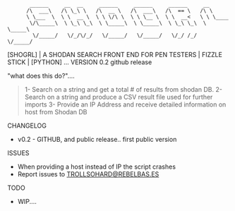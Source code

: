            ______     __  __     ______     ______     ______     __ 
          /\  ___\   /\ \_\ \   /\  __ \   /\  ___\   /\  == \   /\ \ 
          \ \___  \  \ \  __ \  \ \ \/\ \  \ \ \__ \  \ \  __<   \ \ \____  
           \/\_____\  \ \_\ \_\  \ \_____\  \ \_____\  \ \_\ \_\  \ \_____\ 
            \/_____/   \/_/\/_/   \/_____/   \/_____/   \/_/ /_/   \/_____/ 


[SHOGRL] | A SHODAN SEARCH FRONT END FOR PEN TESTERS | FIZZLE STICK | [PYTHON]
 ... VERSION 0.2 github release

"what does this do?"....
> 1- Search on a string and get a total # of results from shodan DB.
> 2- Search on a string and produce a CSV result file used for further imports
> 3- Provide an IP Address and receive detailed information on host from Shodan DB

CHANGELOG
- v0.2 - GITHUB, and public release.. first public version

ISSUES
- When providing a host instead of IP the script crashes
- Report issues to TROLLSOHARD@REBELBAS.ES

TODO
- WIP....
